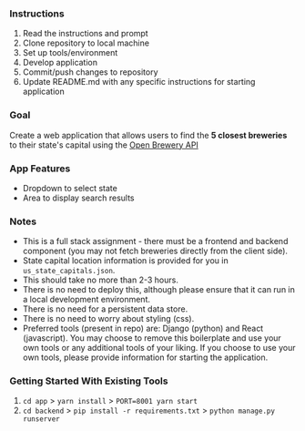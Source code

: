 ### Instructions
1. Read the instructions and prompt
2. Clone repository to local machine
3. Set up tools/environment
4. Develop application
5. Commit/push changes to repository
6. Update README.md with any specific instructions for starting application

### Goal
Create a web application that allows users to find 
the **5 closest breweries** to their state's capital using the [Open Brewery API](https://www.openbrewerydb.org/)

### App Features
- Dropdown to select state
- Area to display search results

### Notes
- This is a full stack assignment - there must be a frontend and backend component (you may not fetch breweries directly from the client side).
- State capital location information is provided for you in `us_state_capitals.json`.
- This should take no more than 2-3 hours.
- There is no need to deploy this, although please ensure that it can run in a local development environment.
- There is no need for a persistent data store.
- There is no need to worry about styling (css).
- Preferred tools (present in repo) are: Django (python) and React (javascript). 
You may choose to remove this boilerplate and use your own tools or any additional tools of your liking. 
If you choose to use your own tools, please provide information for starting the application.

### Getting Started With Existing Tools
1. `cd app` > `yarn install` > `PORT=8001 yarn start`
2. `cd backend` > `pip install -r requirements.txt` > `python manage.py runserver`
